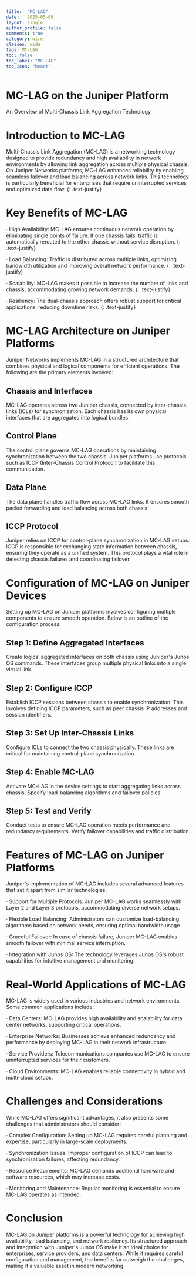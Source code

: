 ```yaml
---
title:  "MC-LAG"
date:   2025-05-09
layout: single
author_profile: false
comments: true
category: wire
classes: wide
tags: MC-LAG
toc: false
toc_label: "MC-LAG"
toc_icon: "heart"
---
```


# MC-LAG on the Juniper Platform

An Overview of Multi-Chassis Link Aggregation Technology

# Introduction to MC-LAG

Multi-Chassis Link Aggregation (MC-LAG) is a networking technology designed to provide redundancy and high availability in network environments by allowing link aggregation across multiple physical chassis. On Juniper Networks platforms, MC-LAG enhances reliability by enabling seamless failover and load balancing across network links. This technology is particularly beneficial for enterprises that require uninterrupted services and optimized data flow.
{: .text-justify}

# Key Benefits of MC-LAG

·   High Availability: MC-LAG ensures continuous network operation by eliminating single points of failure. If one chassis fails, traffic is automatically rerouted to the other chassis without service disruption.
{: .text-justify}

·   Load Balancing: Traffic is distributed across multiple links, optimizing bandwidth utilization and improving overall network performance.
{: .text-justify}

·   Scalability: MC-LAG makes it possible to increase the number of links and chassis, accommodating growing network demands.
{: .text-justify}

·   Resiliency: The dual-chassis approach offers robust support for critical applications, reducing downtime risks.
{: .text-justify}

# MC-LAG Architecture on Juniper Platforms

Juniper Networks implements MC-LAG in a structured architecture that combines physical and logical components for efficient operations. The following are the primary elements involved:

## Chassis and Interfaces

MC-LAG operates across two Juniper chassis, connected by inter-chassis links (ICLs) for synchronization. Each chassis has its own physical interfaces that are aggregated into logical bundles.

## Control Plane

The control plane governs MC-LAG operations by maintaining synchronization between the two chassis. Juniper platforms use protocols such as ICCP (Inter-Chassis Control Protocol) to facilitate this communication.

## Data Plane

The data plane handles traffic flow across MC-LAG links. It ensures smooth packet forwarding and load balancing across both chassis.

## ICCP Protocol

Juniper relies on ICCP for control-plane synchronization in MC-LAG setups. ICCP is responsible for exchanging state information between chassis, ensuring they operate as a unified system. This protocol plays a vital role in detecting chassis failures and coordinating failover.

# Configuration of MC-LAG on Juniper Devices

Setting up MC-LAG on Juniper platforms involves configuring multiple components to ensure smooth operation. Below is an outline of the configuration process:

## Step 1: Define Aggregated Interfaces

Create logical aggregated interfaces on both chassis using Juniper's Junos OS commands. These interfaces group multiple physical links into a single virtual link.

## Step 2: Configure ICCP

Establish ICCP sessions between chassis to enable synchronization. This involves defining ICCP parameters, such as peer chassis IP addresses and session identifiers.

## Step 3: Set Up Inter-Chassis Links

Configure ICLs to connect the two chassis physically. These links are critical for maintaining control-plane synchronization.

## Step 4: Enable MC-LAG

Activate MC-LAG in the device settings to start aggregating links across chassis. Specify load-balancing algorithms and failover policies.

## Step 5: Test and Verify

Conduct tests to ensure MC-LAG operation meets performance and redundancy requirements. Verify failover capabilities and traffic distribution.

# Features of MC-LAG on Juniper Platforms

Juniper's implementation of MC-LAG includes several advanced features that set it apart from similar technologies:

·   Support for Multiple Protocols: Juniper MC-LAG works seamlessly with Layer 2 and Layer 3 protocols, accommodating diverse network setups.

·   Flexible Load Balancing: Administrators can customize load-balancing algorithms based on network needs, ensuring optimal bandwidth usage.

·   Graceful Failover: In case of chassis failure, Juniper MC-LAG enables smooth failover with minimal service interruption.

·   Integration with Junos OS: The technology leverages Junos OS's robust capabilities for intuitive management and monitoring.

# Real-World Applications of MC-LAG

MC-LAG is widely used in various industries and network environments. Some common applications include:

·   Data Centers: MC-LAG provides high availability and scalability for data center networks, supporting critical operations.

·   Enterprise Networks: Businesses achieve enhanced redundancy and performance by deploying MC-LAG in their network infrastructure.

·   Service Providers: Telecommunications companies use MC-LAG to ensure uninterrupted services for their customers.

·   Cloud Environments: MC-LAG enables reliable connectivity in hybrid and multi-cloud setups.

# Challenges and Considerations

While MC-LAG offers significant advantages, it also presents some challenges that administrators should consider:

·   Complex Configuration: Setting up MC-LAG requires careful planning and expertise, particularly in large-scale deployments.

·   Synchronization Issues: Improper configuration of ICCP can lead to synchronization failures, affecting redundancy.

·   Resource Requirements: MC-LAG demands additional hardware and software resources, which may increase costs.

·   Monitoring and Maintenance: Regular monitoring is essential to ensure MC-LAG operates as intended.

# Conclusion

MC-LAG on Juniper platforms is a powerful technology for achieving high availability, load balancing, and network resiliency. Its structured approach and integration with Juniper's Junos OS make it an ideal choice for enterprises, service providers, and data centers. While it requires careful configuration and management, the benefits far outweigh the challenges, making it a valuable asset in modern networking.

 